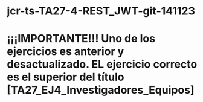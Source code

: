 # jcr-ts-TA27-4-REST_JWT-git-141123

# ¡¡¡IMPORTANTE!!! Uno de los ejercicios es anterior y desactualizado. EL ejercicio correcto es el superior del título [TA27_EJ4_Investigadores_Equipos]
